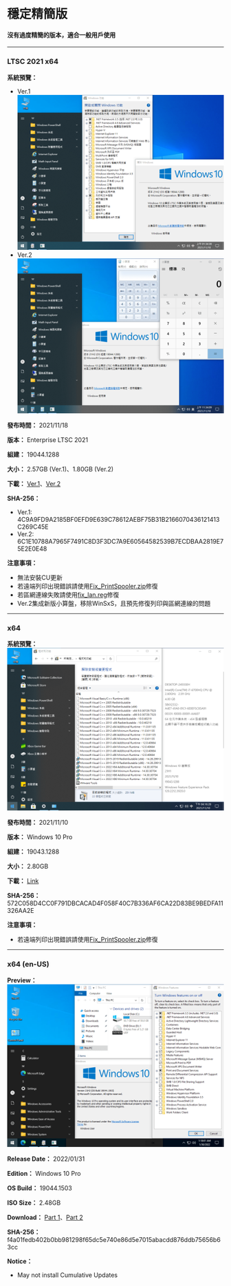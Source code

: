 # 穩定精簡版

#### 沒有過度精簡的版本，適合一般用戶使用

----

### LTSC 2021 x64

**系統預覽：**
- Ver.1
![preview](/preview/Win10_LTSC_19044.1288_211118.png)
- Ver.2
![preview](/preview/Win10_LTSC_19044.1288_211118v2.png)

**發布時間：** 2021/11/18

**版本：** Enterprise LTSC 2021

**組建：** 19044.1288

**大小：** 2.57GB (Ver.1)、1.80GB (Ver.2)

**下載：** [Ver.1](https://drive.google.com/uc?export=download&id=1h7Ir6jB1SMDUdeeWNWj-q_EWyGSea67d)、[Ver.2](https://drive.google.com/uc?export=download&id=1ZC-nGa-Q_SKHUKAStrAgp9GGCzINEpy4)

**SHA-256：**
- Ver.1: 4C9A9FD9A2185BF0EFD9E639C78612AEBF75B31B2166070436121413C269C45E
- Ver.2: 6C1E10788A7965F7491C8D3F3DC7A9E60564582539B7ECDBAA2819E75E2E0E48

**注意事項：**
- 無法安裝CU更新
- 若遠端列印出現錯誤請使用[Fix_PrintSpooler.zip](https://github.com/WhatTheBlock/WindowsSimplify/releases/download/w10.211118/Fix_PrintSpooler.zip)修復
- 若區網連線失敗請使用[fix_lan.reg](https://github.com/WhatTheBlock/WindowsSimplify/releases/download/w10.211118/fix_lan.reg)修復
- Ver.2集成新版小算盤，移除WinSxS，且預先修復列印與區網連線的問題

----

### x64

**系統預覽：**
![preview](/preview/Win10_19043.1288_211110.png)

**發布時間：** 2021/11/10

**版本：** Windows 10 Pro

**組建：** 19043.1288

**大小：** 2.80GB

**下載：** [Link](https://drive.google.com/uc?export=download&id=1P9oamJ0UgoBM7fNw26ql9CbjH3tXSDe7)

**SHA-256：** 572C058D4CC0F791DBCACAD4F058F40C7B336AF6CA22D83BE9BEDFA11326AA2E

**注意事項：**
- 若遠端列印出現錯誤請使用[Fix_PrintSpooler.zip](https://github.com/WhatTheBlock/WindowsSimplify/releases/download/w10.211118/Fix_PrintSpooler.zip)修復

----

### x64 (en-US)

**Preview：**
![preview](/preview/19044.1503_220130.png)

**Release Date：** 2022/01/31

**Edition：** Windows 10 Pro

**OS Build：** 19044.1503

**ISO Size：** 2.48GB

**Download：** [Part 1](https://github.com/WhatTheBlock/WindowsSimplify/releases/download/w10.220130/19044.1503_220130.part1.rar)、[Part 2](https://github.com/WhatTheBlock/WindowsSimplify/releases/download/w10.220130/19044.1503_220130.part2.rar)

**SHA-256：** f4a01fedb402b0bb981298f65dc5e740e86d5e7015abacdd876ddb75656b63cc

**Notice：**
- May not install Cumulative Updates
